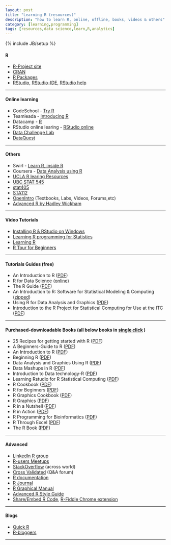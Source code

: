 ```yaml
---
layout: post
title: "Learning R (resources)"
description: "how to learn R, online, offline, books, videos & others"
category: [learning,programming]
tags: [resources,data science,learn,R,analytics]
---
```

{% include JB/setup %}


#### R
* [R-Project site](http://www.r-project.org/ "R-Project site")
* [CRAN](http://cran.us.r-project.org/ "Comprehensive R Archive Network")
* [R Packages](http://cran.r-project.org/web/packages/ "R package repository")
* [RStudio](http://www.rstudio.com/ "RStudio side"), [RStudio-IDE](http://www.rstudio.com/products/rstudio/ "RStudio IDE"), [RStudio help](https://support.rstudio.com/hc/en-us/categories/200035113-Documentation)

----------------------------

#### Online learning
* CodeSchool - [Try R](http://tryr.codeschool.com/)
* Teamleada - [Introducing R](https://www.teamleada.com/tutorials/introduction-to-statistical-programming-in-r "Introducing R")
* Datacamp - [R](https://www.datacamp.com/#/ "R-online coding")
* RStudio online learing - [RStudio online](http://www.rstudio.com/resources/training/online-learning/)
* [Data Challenge Lab](https://dcl-2017-04.github.io/curriculum/)
* [DataQuest](https://www.dataquest.io/)

----------------------------

#### Others
* Swirl - [Learn R, inside R](http://swirlstats.com/ "Swirl Stats")
* Coursera - [Data Analysis using R](https://www.coursera.org/course/compdata "Data Science Course")
* [UCLA R learing Resources](http://www.ats.ucla.edu/stat/r/ "Institute for Digital Research and Education, UCLA")
* [UBC STAT 545](http://stat545.com/index.html "Data wrangling, exploration, and analysis with R")
* [stat405](http://stat405.had.co.nz/ "Introduction to Data Analysis")
* [STA112](http://www2.stat.duke.edu/courses/Fall17/sta112.01/)
* [OpenIntro](https://www.openintro.org "OpenIntro HomePage") (Textbooks, Labs, Videos, Forums,etc)
* [Advanced R by Hadley Wickham](http://adv-r.had.co.nz/)

----------------------------

#### Video Tutorials
* [Installing R & RStudio on Windows](https://www.youtube.com/watch?v=MFfRQuQKGYg "Installing R & RStudio on Windows - 15 min")
* [Learning R programming for Statistics](https://www.youtube.com/watch?v=1jl9OKnjQHs&list=PL98A94C9CB45A5580 "Ed Boone Channel")
* [Learning R](https://www.youtube.com/watch?v=WJDrYUqNrHg&list=PL6FB1B1E94F292136 "GordonAnthonyDavis")
* [R Tour for Beginners](https://www.youtube.com/watch?v=Tbbvw_LDks4&list=PL0cNPtWZWKMRmB6D9QhUyR-gOHoD3qRxt "Revolutionary Analytics-Laura Suttle")

----------------------------

#### Tutorials Guides (free)
* An Introduction to R ([PDF](http://cran.r-project.org/doc/manuals/R-intro.pdf "An Introduction to R - W. N. Venables, D. M. Smith
and the R Core Team"))
* R for Data Science ([online](http://r4ds.had.co.nz/))
* The R Guide ([PDF](http://cran.r-project.org/doc/contrib/Owen-TheRGuide.pdf "The R Guide "))
* An Introduction to R: Software for Statistical Modeling & Computing ([zipped](http://cran.r-project.org/doc/contrib/Kuhnert+Venables-R_Course_Notes.zip "zipped tutorials"))
* Using R for Data Analysis and Graphics ([PDF](http://cran.r-project.org/doc/contrib/usingR.pdf "Using R for Data Analysis and Graphics "))
* Introduction to the R Project for Statistical Computing for Use at the ITC ([PDF](http://cran.r-project.org/doc/contrib/Rossiter-RIntro-ITC.pdf "Introduction to the R Project for Statistical Computing for Use at the ITC "))

----------------------------

#### Purchased-downloadable Books (all below books in [single click](http://www.mediafire.com/?ny9w7sry2el2l "Purchase-Free R books") )

* 25 Recipes for getting started with R ([PDF](http://www.mediafire.com/view/rxvj6m9o9u9aceg/25_Recipes_for_getting_started_with_R.pdf))
* A Beginners-Guide to R ([PDF](http://www.mediafire.com/view/uc3tcqe92w1vbw2/A_Beginners-Guide_to_R.pdf))
* An Introduction to R ([PDF](http://www.mediafire.com/view/atszewcdzggtrxs/An_Introduction_to_R.pdf "Longhow Lam"))
* Beginning R ([PDF](http://www.mediafire.com/view/v97693whjk3hrjc/Beginning_R.pdf))
* Data Analysis and Graphics Using R ([PDF](http://www.mediafire.com/view/5x4zmenofftemw2/Data_Analysis_and_Graphics_Using_R.pdf))
* Data Mashups in R ([PDF](http://www.mediafire.com/view/l5801l1btqbu9nl/Data_Mashups_in_R.pdf))
* Introduction to Data technology-R ([PDF](http://www.mediafire.com/view/c8ixhkvj6ya25x6/Introduction_to_Data_technology-R.pdf))
* Learning Rstudio for R Statistical Computing ([PDF](http://www.mediafire.com/view/a9ytdzefu9vnk43/Learning_Rstudio_for_R_Statistical_Computing.pdf))
* R Cookbook ([PDF](http://www.mediafire.com/view/hzwi5xmqo1xqh15/R_Cookbook.pdf))
* R for Beginners ([PDF](http://www.mediafire.com/view/k4nij469w6jf6b1/R_for_Beginners.pdf))
* R Graphics Cookbook ([PDF](http://www.mediafire.com/view/1kjs61jw2s2zt41/R_Graphics_Cookbook.pdf))
* R Graphics ([PDF](http://www.mediafire.com/view/dx8pc11hqrlu7jn/R_Graphics.pdf))
* R in a Nutshell ([PDF](http://www.mediafire.com/view/m9wvs608lhvhyic/R_in_a_Nutshell.pdf))
* R in Action ([PDF](http://www.mediafire.com/view/3m4q651zbf1wq1q/R_in_Action.pdf))
* R Programming for Bioinformatics ([PDF](http://www.mediafire.com/view/7135zi8topml6t2/R_Programming_for_Bioinformatics.pdf)) 
* R Through Excel ([PDF](http://www.mediafire.com/view/sbg7b5a9xc97bta/R_Through_Excel.pdf))	
* The R Book ([PDF](http://www.mediafire.com/view/qbkparecj3bevsb/The_R_Book.pdf))

----------------------------

#### Advanced

* [LinkedIn R group](https://www.linkedin.com/grp/home?gid=77616 "R Group")
* [R-users Meetups](http://r-users-group.meetup.com/ "R user groups")
* [StackOverflow](http://stackoverflow.com/questions/tagged/r "Ask Questions") (across world)
* [Cross Validated](http://stats.stackexchange.com/ "Ask statistics Questions") (Q&A forum)
* [R documentation](http://www.rdocumentation.org/ "R documentation for packages")
* [R Journal](http://journal.r-project.org/ "R Journal")
* [R Graphical Manual](http://rgm3.lab.nig.ac.jp/RGM/top "R Graphical Manual")
* [Advanced R Style Guide](http://adv-r.had.co.nz/Style.html "R-Style Guide")
* [Share/Embed R Code](http://www.r-fiddle.org/#/), [R-Fiddle Chrome extension](https://chrome.google.com/webstore/detail/r-fiddle/mbpmpbhpfcnemgcplhimlolikbljnmig)

----------------------------

#### Blogs
* [Quick R](http://www.statmethods.net/ "Quick R")
* [R-bloggers](http://www.r-bloggers.com/ "R-Bloggers")

----------------------------
